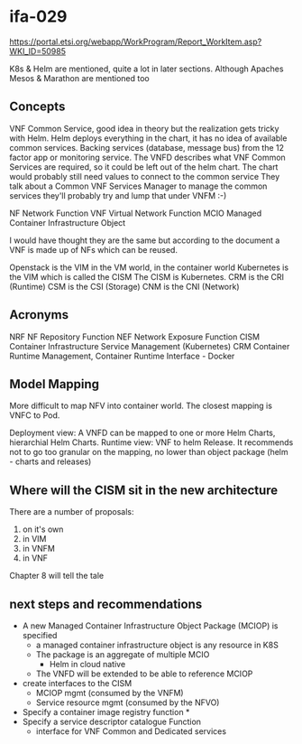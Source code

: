 # ifa-029

https://portal.etsi.org/webapp/WorkProgram/Report_WorkItem.asp?WKI_ID=50985

K8s & Helm are mentioned, quite a lot in later sections.
Although Apaches Mesos & Marathon are mentioned too

## Concepts

VNF Common Service, good idea in theory but the realization gets tricky with Helm.
Helm deploys everything in the chart, it has no idea of available common services.
Backing services (database, message bus) from the 12 factor app or monitoring service.
The VNFD describes what VNF Common Services are required, so it could be left out of the helm chart.
  The chart would probably still need values to connect to the common service
They talk about a Common VNF Services Manager to manage the common services
  they'll probably try and lump that under VNFM :-)


NF    Network Function
VNF   Virtual Network Function
MCIO  Managed Container Infrastructure Object

I would have thought they are the same but according to the document a VNF is made up of NFs which can be reused.

Openstack is the VIM in the VM world, in the container world Kubernetes is the VIM which is called the CISM
The CISM is Kubernetes.
CRM is the CRI (Runtime)
CSM is the CSI (Storage)
CNM is the CNI (Network)

## Acronyms

NRF   NF Repository Function
NEF   Network Exposure Function
CISM  Container Infrastructure Service Management (Kubernetes)
CRM   Container Runtime Management, Container Runtime Interface - Docker

## Model Mapping

More difficult to map NFV into container world.
The closest mapping is VNFC to Pod.

Deployment view: A VNFD can be mapped to one or more Helm Charts, hierarchial Helm Charts.
Runtime view: VNF to helm Release.
It recommends not to go too granular on the mapping, no lower than object package (helm - charts and releases)

## Where will the CISM sit in the new architecture

There are a number of proposals:
1. on it's own
2. in VIM
3. in VNFM
4. in VNF

Chapter 8 will tell the tale

## next steps and recommendations

* A new Managed Container Infrastructure Object Package (MCIOP) is specified
  * a managed container infrastructure object is any resource in K8S
  * The package is an aggregate of multiple MCIO
    * Helm in cloud native
  * The VNFD will be extended to be able to reference MCIOP
* create interfaces to the CISM
  * MCIOP mgmt (consumed by the VNFM)
  * Service resource mgmt (consumed by the NFVO)
* Specify a container image registry function
  *
* Specify a service descriptor catalogue Function
  * interface for VNF Common and Dedicated services
